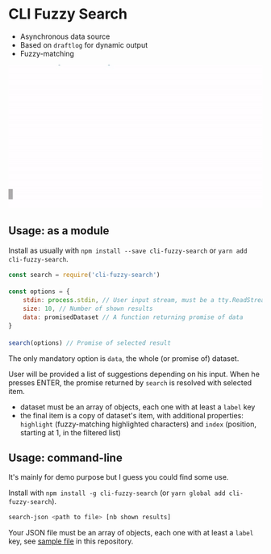 # CLI Fuzzy Search

* Asynchronous data source
* Based on `draftlog` for dynamic output
* Fuzzy-matching

![](./screen.gif)

## Usage: as a module

Install as usually with ``npm install --save cli-fuzzy-search`` or ``yarn add cli-fuzzy-search``.

```js
const search = require('cli-fuzzy-search')

const options = {
	stdin: process.stdin, // User input stream, must be a tty.ReadStream
	size: 10, // Number of shown results
	data: promisedDataset // A function returning promise of data
}

search(options) // Promise of selected result
```

The only mandatory option is ``data``, the whole (or promise of) dataset.

User will be provided a list of suggestions depending on his input. When he presses ENTER, the promise returned by ``search`` is resolved with selected item.

* dataset must be an array of objects, each one with at least a `label` key
* the final item is a copy of dataset's item, with additional properties: `highlight` (fuzzy-matching highlighted characters) and `index` (position, starting at 1, in the filtered list)

## Usage: command-line

It's mainly for demo purpose but I guess you could find some use.

Install with ``npm install -g cli-fuzzy-search`` (or ``yarn global add cli-fuzzy-search``).

```sh
search-json <path to file> [nb shown results]
```

Your JSON file must be an array of objects, each one with at least a `label` key, see [sample file](./data.json) in this repository.
